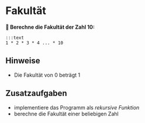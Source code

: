 
# Fakultät

**🎯 Berechne die Fakultät der Zahl 10:**

    :::text
    1 * 2 * 3 * 4 ... * 10

## Hinweise

* Die Fakultät von 0 beträgt 1

## Zusatzaufgaben

* implementiere das Programm als *rekursive Funktion*
* berechne die Fakultät einer beliebigen Zahl
